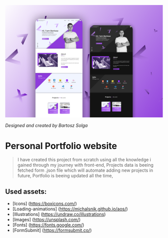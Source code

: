 ![Design files](https://github.com/barSolga/portfolio/blob/main/assets/designFiles/design-files.png)

*Designed and created by Bartosz Solga*
# Personal Portfolio website

> I have created this project from scratch using all the knowledge i gained through my journey with front-end,
> Projects data is beeing fetched form .json file which will automate adding new projects in future,
> Portfolio is beeing updated all the time,

## Used assets:
* [Icons] (https://boxicons.com/)
* [Loading-animations] (https://michalsnik.github.io/aos/)
* [Illustrations] (https://undraw.co/illustrations)
* [Images] (https://unsplash.com/)
* [Fonts] (https://fonts.google.com/)
* [FormSubmit] (https://formsubmit.co/)